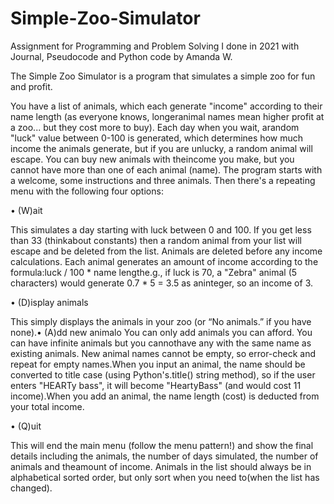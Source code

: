 # Simple-Zoo-Simulator

Assignment for Programming and Problem Solving I done in 2021 with Journal, Pseudocode and Python code by Amanda W.

The Simple Zoo Simulator is a program that simulates a simple zoo for fun and profit.

You have a list of animals, which each generate "income" according to their name length (as everyone knows, longeranimal names mean higher profit at a zoo... 
but they cost more to buy). Each day when you wait, arandom "luck" value between 0-100 is generated, which determines how much income the animals generate, 
but if you are unlucky, a random animal will escape. You can buy new animals with theincome you make, but you cannot have more than one of each animal (name).
The program starts with a welcome, some instructions and three animals. 
Then there's a repeating menu with the following four options:

• (W)ait
  
This simulates a day starting with luck between 0 and 100. If you get less than 33 (thinkabout constants) then a random animal from your list will escape 
and be deleted from the list. Animals are deleted before any income calculations.
Each animal generates an amount of income according to the formula:luck / 100 * name lengthe.g., if luck is 70, a "Zebra" animal (5 characters)
would generate 0.7 * 5 = 3.5 as aninteger, so an income of 3.
  
• (D)isplay animals 
      
This simply displays the animals in your zoo (or “No animals.” if you have none).• (A)dd new animalo You can only add animals you can afford.
You can have infinite animals but you cannothave any with the same name as existing animals.
New animal names cannot be empty, so error-check and repeat for empty names.When you input an animal, the name should be converted to title case (using Python's.title()
string method), so if the user enters "HEARTy bass", it will become "HeartyBass" (and would cost 11 income).When you add an animal, 
the name length (cost) is deducted from your total income.
      
• (Q)uit
      
This will end the main menu (follow the menu pattern!) and show the final details
including the animals, the number of days simulated, the number of animals and theamount of income. Animals in the list should always be in alphabetical sorted order,
but only sort when you need to(when the list has changed).
